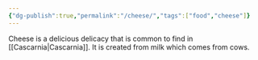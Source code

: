 ```yaml
---
{"dg-publish":true,"permalink":"/cheese/","tags":["food","cheese"]}
---
```


Cheese is a delicious delicacy that is common to find in [[Cascarnia\|Cascarnia]]. It is created from milk which comes from cows. 